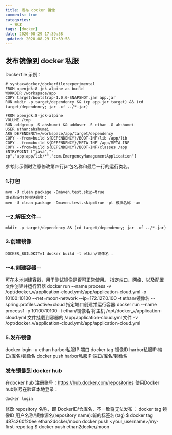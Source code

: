 ```yaml
---
title: 发布 docker 镜像
comments: true
categories:
  - 技术
tags: [docker]
date: 2020-08-29 17:39:58
updated: 2020-08-29 17:39:58
---
```


## 发布镜像到 docker 私服
Dockerfile 示例：
```
# syntax=docker/dockerfile:experimental
FROM openjdk:8-jdk-alpine as build
WORKDIR /workspace/app
COPY target/bootstrap-1.0.0-SNAPSHOT.jar app.jar
RUN mkdir -p target/dependency && (cp app.jar target) && (cd target/dependency; jar -xf ../*.jar)

FROM openjdk:8-jdk-alpine
VOLUME /tmp
RUN addgroup -S ahshumei && adduser -S ethan -G ahshumei
USER ethan:ahshumei
ARG DEPENDENCY=/workspace/app/target/dependency
COPY --from=build ${DEPENDENCY}/BOOT-INF/lib /app/lib
COPY --from=build ${DEPENDENCY}/META-INF /app/META-INF
COPY --from=build ${DEPENDENCY}/BOOT-INF/classes /app
ENTRYPOINT ["java","-cp","app:app/lib/*","com.EmergencyManagementApplication"]
```
参考此示例时注意修改第四行jar包名称和最后一行的运行类名。

### 1.打包
```
mvn -U clean package -Dmaven.test.skip=true
或者指定打包模块命令：
mvn -U clean package -Dmaven.test.skip=true -pl 模块名称 -am
```

### --2.解压文件--
```
mkdir -p target/dependency && (cd target/dependency; jar -xf ../*.jar)
```

### 3.创建镜像
```
DOCKER_BUILDKIT=1 docker build -t ethan/镜像名 .
```

### --4.创建容器--
可在本地创建容器，用于测试镜像是否可正常使用。
指定端口、网络、以及配置文件创建并运行容器
docker run --name process -v /opt/docker_v/application-cloud.yml:/app/application-cloud.yml -p 10100:10100 --net=moon-network --ip=172.127.0.100 -t ethan/镜像名 --spring.profiles.active=cloud
指定端口创建并运行容器
docker run --name process1 -p 10100:10100 -t ethan/镜像名
将主机 /opt/docker_v/application-cloud.yml 文件挂载到容器的 /app/application-cloud.yml 文件
-v /opt/docker_v/application-cloud.yml:/app/application-cloud.yml

### 5.发布镜像
docker login -u ethan harbor私服IP:端口
docker tag 镜像ID harbor私服IP:端口/库名/镜像名
docker push harbor私服IP:端口/库名/镜像名

### 发布镜像到 docker hub
在docker hub 注册账号：https://hub.docker.com/repositories
使用Docker hub账号在验证本地登录：
```
docker login
```
修改 repository 名称，即 DockerID/仓库名，不一致将无法发布：
docker tag 镜像ID 用户名称/镜像源名(repository name):新的标签名(tag)
$ docker tag 487c260f20ee ethan2docker/moon
docker push <your_username>/my-first-repo:tag
$ docker push ethan2docker/moon
